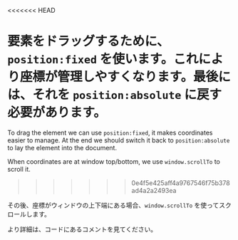 <<<<<<< HEAD

要素をドラッグするために、 `position:fixed` を使います。これにより座標が管理しやすくなります。最後には、それを `position:absolute` に戻す必要があります。
=======
To drag the element we can use `position:fixed`, it makes coordinates easier to manage. At the end we should switch it back to `position:absolute` to lay the element into the document.

When coordinates are at window top/bottom, we use `window.scrollTo` to scroll it.
>>>>>>> 0e4f5e425aff4a9767546f75b378ad4a2a2493ea

その後、座標がウィンドウの上下端にある場合、`window.scrollTo` を使ってスクロールします。

より詳細は、コードにあるコメントを見てください。
